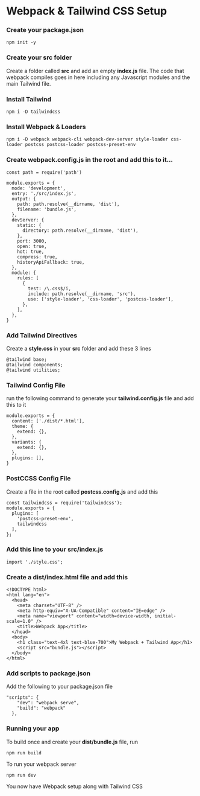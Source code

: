 # Webpack & Tailwind CSS Setup 

### Create your package.json
```
npm init -y
```

### Create your src folder
Create a folder called **src** and add an empty **index.js** file. The code that webpack compiles goes in here including any Javascript modules and the main Tailwind file.

### Install Tailwind
```
npm i -D tailwindcss
```

### Install Webpack & Loaders
```
npm i -D webpack webpack-cli webpack-dev-server style-loader css-loader postcss postcss-loader postcss-preset-env
```
### Create webpack.config.js in the root and add this to it...
```
const path = require('path')

module.exports = {
  mode: 'development',
  entry: './src/index.js',
  output: {
    path: path.resolve(__dirname, 'dist'),
    filename: 'bundle.js',
  },
  devServer: {
    static: {
      directory: path.resolve(__dirname, 'dist'),
    },
    port: 3000,
    open: true,
    hot: true,
    compress: true,
    historyApiFallback: true,
  },
  module: {
    rules: [
      {
        test: /\.css$/i,
        include: path.resolve(__dirname, 'src'),
        use: ['style-loader', 'css-loader', 'postcss-loader'],
      },
    ],
  },
}

```

### Add Tailwind Directives
Create a **style.css** in your **src** folder and add these 3 lines
```
@tailwind base;
@tailwind components;
@tailwind utilities;

```

### Tailwind Config File
run the following command to generate your **tailwind.config.js** file and add this to it
```
module.exports = {
  content: ['./dist/*.html'],
  theme: {
    extend: {},
  },
  variants: {
    extend: {},
  },
  plugins: [],
}

```

### PostCCSS Config File
Create a file in the root called **postcss.config.js** and add this
```
const tailwindcss = require('tailwindcss');
module.exports = {
  plugins: [
    'postcss-preset-env',
    tailwindcss
  ],
};
```

### Add this line to your src/index.js
```
import './style.css';
```

### Create a **dist/index.html** file and add this
```
<!DOCTYPE html>
<html lang="en">
  <head>
    <meta charset="UTF-8" />
    <meta http-equiv="X-UA-Compatible" content="IE=edge" />
    <meta name="viewport" content="width=device-width, initial-scale=1.0" />
    <title>Webpack App</title>
  </head>
  <body>
    <h1 class="text-4xl text-blue-700">My Webpack + Tailwind App</h1>
    <script src="bundle.js"></script>
  </body>
</html>
```

### Add scripts to package.json

Add the following to your package.json file
```
"scripts": {
    "dev": "webpack serve",
    "build": "webpack"
  },
```

### Running your app
To build once and create your **dist/bundle.js** file, run
```
npm run build
```

To run your webpack server
```
npm run dev
```

You now have Webpack setup along with Tailwind CSS